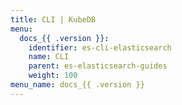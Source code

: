 ```yaml
---
title: CLI | KubeDB
menu:
  docs_{{ .version }}:
    identifier: es-cli-elasticsearch
    name: CLI
    parent: es-elasticsearch-guides
    weight: 100
menu_name: docs_{{ .version }}
---
```

